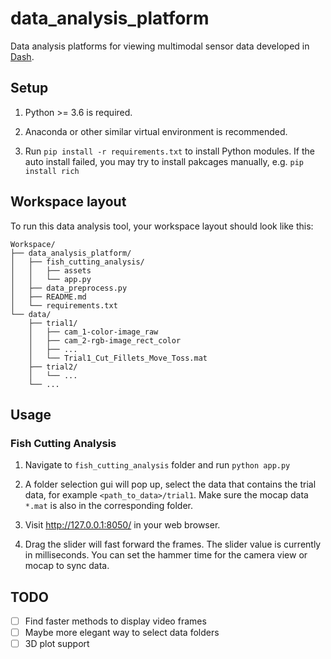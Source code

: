 # data_analysis_platform

Data analysis platforms for viewing multimodal sensor data developed in [Dash](https://dash.plotly.com/introduction).

## Setup
1. Python >= 3.6 is required.

2. Anaconda or other similar virtual environment is recommended.
 
3. Run `pip install -r requirements.txt` to install Python modules. If the auto install failed, you may try to install pakcages manually, e.g. `pip install rich`

## Workspace layout
To run this data analysis tool, your workspace layout should look like this:
```
Workspace/
├── data_analysis_platform/
│   ├── fish_cutting_analysis/
│   │   ├── assets
│   │   └── app.py
│   ├── data_preprocess.py
│   ├── README.md
│   └── requirements.txt
└── data/
    ├── trial1/
    │   ├── cam_1-color-image_raw
    │   ├── cam_2-rgb-image_rect_color
    │   ├── ...
    │   └── Trial1_Cut_Fillets_Move_Toss.mat
    ├── trial2/
    │   └── ...
    └── ...
```

## Usage
### Fish Cutting Analysis
1. Navigate to `fish_cutting_analysis` folder and run `python app.py`

2. A folder selection gui will pop up, select the data that contains the trial data, for example `<path_to_data>/trial1`. 
   Make sure the mocap data `*.mat` is also in the corresponding folder.

3. Visit http://127.0.0.1:8050/ in your web browser.

4. Drag the slider will fast forward the frames. The slider value is currently in milliseconds. 
   You can set the hammer time for the camera view or mocap to sync data.



## TODO
- [ ] Find faster methods to display video frames
- [ ] Maybe more elegant way to select data folders
- [ ] 3D plot support
